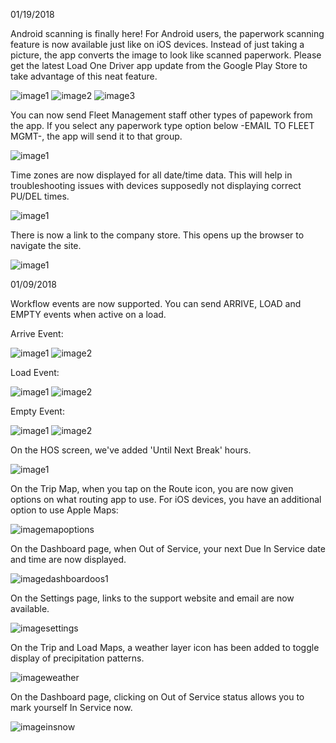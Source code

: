 
01/19/2018

Android scanning is finally here!  For Android users, the paperwork scanning feature is now available just like on iOS devices.  Instead of just taking a picture, the app converts the image to look like scanned paperwork.  Please get the latest Load One Driver app update from the Google Play Store to take advantage of this neat feature.

![image1](_media/whatsnew/imageAndroidscan1.png)
![image2](_media/whatsnew/imageAndroidscan.png)
![image3](_media/whatsnew/imageAndroidscan3.png)

You can now send Fleet Management staff other types of papework from the app.  If you select any paperwork type option below -EMAIL TO FLEET MGMT-, the app will send it to that group. 

![image1](_media/whatsnew/imagepwtypes3.png)

Time zones are now displayed for all date/time data.  This will help in troubleshooting issues with devices supposedly not displaying correct PU/DEL times.

![image1](_media/whatsnew/imageTMZ.png)

There is now a link to the company store. This opens up the browser to navigate the site.

![image1](_media/whatsnew/imagecostore.png)

01/09/2018

Workflow events are now supported.  You can send ARRIVE, LOAD and EMPTY events when active on a load.

Arrive Event:

![image1](_media/messages/imagearrive1.png)
![image2](_media/messages/imagearrive2.png)

Load Event:

![image1](_media/messages/imageload1.png)
![image2](_media/messages/imageload2.png)

Empty Event:

![image1](_media/messages/imageempty1.png)
![image2](_media/messages/imageempty2.png)

On the HOS screen, we've added 'Until Next Break' hours.

![image1](_media/hos/imageHOS2.png)


On the Trip Map, when you tap on the Route icon, you are now given options on what routing app to use.  For iOS devices, you have an additional option to use Apple Maps:

![imagemapoptions](_media/whatsnew/imagemapoptions.png)

On the Dashboard page, when Out of Service, your next Due In Service date and time are now displayed.

![imagedashboardoos1](_media/whatsnew/imagedashboardoos1.png)

On the Settings page, links to the support website and email are now available.

![imagesettings](_media/whatsnew/imagesettings.png)

On the Trip and Load Maps, a weather layer icon has been added to toggle display of precipitation patterns.

![imageweather](_media/whatsnew/imageweather.png)

On the Dashboard page, clicking on Out of Service status allows you to mark yourself In Service now.

![imageinsnow](_media/whatsnew/imageinsnow.png)

